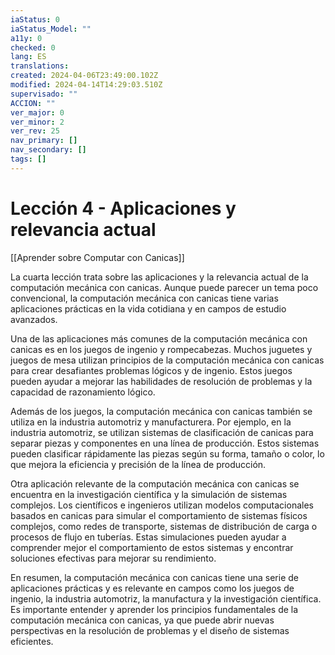 ```yaml
---
iaStatus: 0
iaStatus_Model: ""
a11y: 0
checked: 0
lang: ES
translations: 
created: 2024-04-06T23:49:00.102Z
modified: 2024-04-14T14:29:03.510Z
supervisado: ""
ACCION: ""
ver_major: 0
ver_minor: 2
ver_rev: 25
nav_primary: []
nav_secondary: []
tags: []
---
```

# Lección 4 - Aplicaciones y relevancia actual

[[Aprender sobre Computar con Canicas]]

La cuarta lección trata sobre las aplicaciones y la relevancia actual de la computación mecánica con canicas. Aunque puede parecer un tema poco convencional, la computación mecánica con canicas tiene varias aplicaciones prácticas en la vida cotidiana y en campos de estudio avanzados.

Una de las aplicaciones más comunes de la computación mecánica con canicas es en los juegos de ingenio y rompecabezas. Muchos juguetes y juegos de mesa utilizan principios de la computación mecánica con canicas para crear desafiantes problemas lógicos y de ingenio. Estos juegos pueden ayudar a mejorar las habilidades de resolución de problemas y la capacidad de razonamiento lógico.

Además de los juegos, la computación mecánica con canicas también se utiliza en la industria automotriz y manufacturera. Por ejemplo, en la industria automotriz, se utilizan sistemas de clasificación de canicas para separar piezas y componentes en una línea de producción. Estos sistemas pueden clasificar rápidamente las piezas según su forma, tamaño o color, lo que mejora la eficiencia y precisión de la línea de producción.

Otra aplicación relevante de la computación mecánica con canicas se encuentra en la investigación científica y la simulación de sistemas complejos. Los científicos e ingenieros utilizan modelos computacionales basados en canicas para simular el comportamiento de sistemas físicos complejos, como redes de transporte, sistemas de distribución de carga o procesos de flujo en tuberías. Estas simulaciones pueden ayudar a comprender mejor el comportamiento de estos sistemas y encontrar soluciones efectivas para mejorar su rendimiento.

En resumen, la computación mecánica con canicas tiene una serie de aplicaciones prácticas y es relevante en campos como los juegos de ingenio, la industria automotriz, la manufactura y la investigación científica. Es importante entender y aprender los principios fundamentales de la computación mecánica con canicas, ya que puede abrir nuevas perspectivas en la resolución de problemas y el diseño de sistemas eficientes.
